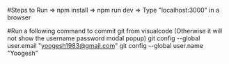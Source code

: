 #Steps to Run
=> npm install
=> npm run dev
=> Type "localhost:3000" in a browser


#Run a following command to commit git from visualcode (Otherwise it will not show the username password modal popup)
git config --global user.email "yoogesh1983@gmail.com"
git config --global user.name "Yoogesh"
